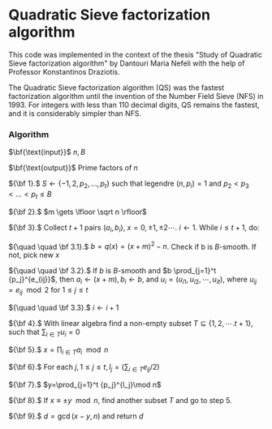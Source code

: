 # Quadratic Sieve factorization algorithm

This code was implemented in the context of the thesis "Study of Quadratic Sieve factorization algorithm" by Dantouri Maria Nefeli with the help of Professor Konstantinos Draziotis. 

The Quadratic Sieve factorization algorithm (QS) was the fastest factorization algorithm until the invention of the Number Field Sieve (NFS) in 1993. For integers with less than 110 decimal digits, QS remains the fastest, and it is considerably simpler than NFS.


### Algorithm

$\bf{\text{input}}$ $n,B$ 

$\bf{\text{output}}$ Prime factors of $n$ 


${\bf 1}.$ $S\leftarrow \{-1,2,p_2,...,p_t\}$ such that legendre $(n,p_i)=1$ and $p_2<p_3<\dots<p_t\leq B$

${\bf 2}.$ $m \gets \lfloor \sqrt n \rfloor$

${\bf 3}.$ Collect $t+1$ pairs $(a_i,b_i)$, $x = 0, \pm1, \pm2 \cdots$. $i\gets 1$. While $i \le t+1,$ do:

${\quad \quad \bf 3.1}.$ $b=q(x)=(x+m)^2-n$. Check if b is $B$-smooth. If not, pick new $x$

${\quad \quad \bf 3.2}.$ If $b$ is $B$-smooth and $b \prod_{j=1}^t {p_j}^{e_{ij}}$, then $a_i\gets (x+m), b_i\gets b$, and $u_i=(u_{i1},u_{i2},\cdots,u_{it})$, where $u_{ij}=e_{ij} \mod 2$ for $1\le j \le t$

${\quad \quad \bf 3.3}.$ $i\gets i+1$

${\bf 4}.$ With linear algebra find a non-empty subset $T \subseteq \{1,2,\cdots.t+1\}$, such that $\sum_{i\in T} u_i = 0$

${\bf 5}.$ $x=\prod_{i\in T} a_i \mod n$

${\bf 6}.$ For each $j, 1\leq j \leq t, l_j = (\sum_{i\in T} e_{ij}/2)$

${\bf 7}.$ $y=\prod_{j=1}^t {p_j}^{l_j}\mod n$ 

${\bf 8}.$ If $x\equiv \pm y \mod n$, find another subset $T$ and go to step 5.

${\bf 9}.$ $d=\gcd(x-y,n)$ and return $d$
